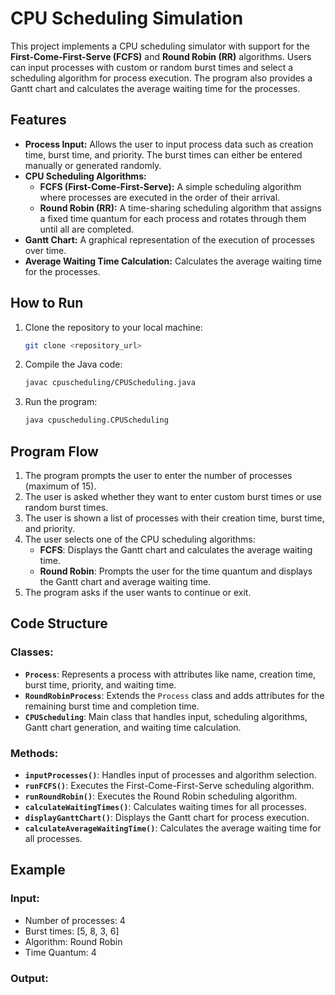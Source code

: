# CPU Scheduling Simulation

This project implements a CPU scheduling simulator with support for the **First-Come-First-Serve (FCFS)** and **Round Robin (RR)** algorithms. Users can input processes with custom or random burst times and select a scheduling algorithm for process execution. The program also provides a Gantt chart and calculates the average waiting time for the processes.

## Features

- **Process Input:** Allows the user to input process data such as creation time, burst time, and priority. The burst times can either be entered manually or generated randomly.
- **CPU Scheduling Algorithms:**
  - **FCFS (First-Come-First-Serve):** A simple scheduling algorithm where processes are executed in the order of their arrival.
  - **Round Robin (RR):** A time-sharing scheduling algorithm that assigns a fixed time quantum for each process and rotates through them until all are completed.
- **Gantt Chart:** A graphical representation of the execution of processes over time.
- **Average Waiting Time Calculation:** Calculates the average waiting time for the processes.

## How to Run

1. Clone the repository to your local machine:

    ```bash
    git clone <repository_url>
    ```

2. Compile the Java code:

    ```bash
    javac cpuscheduling/CPUScheduling.java
    ```

3. Run the program:

    ```bash
    java cpuscheduling.CPUScheduling
    ```

## Program Flow

1. The program prompts the user to enter the number of processes (maximum of 15).
2. The user is asked whether they want to enter custom burst times or use random burst times.
3. The user is shown a list of processes with their creation time, burst time, and priority.
4. The user selects one of the CPU scheduling algorithms:
   - **FCFS**: Displays the Gantt chart and calculates the average waiting time.
   - **Round Robin**: Prompts the user for the time quantum and displays the Gantt chart and average waiting time.
5. The program asks if the user wants to continue or exit.

## Code Structure

### Classes:
- **`Process`**: Represents a process with attributes like name, creation time, burst time, priority, and waiting time.
- **`RoundRobinProcess`**: Extends the `Process` class and adds attributes for the remaining burst time and completion time.
- **`CPUScheduling`**: Main class that handles input, scheduling algorithms, Gantt chart generation, and waiting time calculation.

### Methods:
- **`inputProcesses()`**: Handles input of processes and algorithm selection.
- **`runFCFS()`**: Executes the First-Come-First-Serve scheduling algorithm.
- **`runRoundRobin()`**: Executes the Round Robin scheduling algorithm.
- **`calculateWaitingTimes()`**: Calculates waiting times for all processes.
- **`displayGanttChart()`**: Displays the Gantt chart for process execution.
- **`calculateAverageWaitingTime()`**: Calculates the average waiting time for all processes.

## Example

### Input:

- Number of processes: 4
- Burst times: [5, 8, 3, 6]
- Algorithm: Round Robin
- Time Quantum: 4

### Output:

